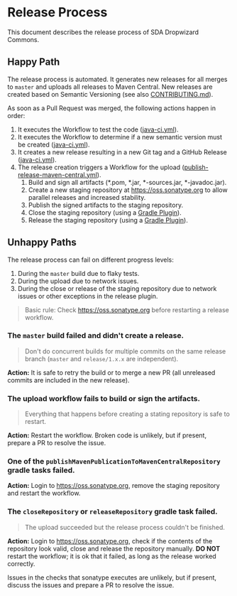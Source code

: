 # Release Process

This document describes the release process of SDA Dropwizard Commons.

## Happy Path

The release process is automated.
It generates new releases for all merges to `master` and uploads all releases to Maven Central.
New releases are created based on Semantic Versioning (see also [CONTRIBUTING.md](CONTRIBUTING.md)).

As soon as a Pull Request was merged, the following actions happen in order:
1. It executes the Workflow to test the code ([java-ci.yml](.github/workflows/java-ci.yml)).
2. It executes the Workflow to determine if a new semantic version must be created ([java-ci.yml](.github/workflows/java-ci.yml)).
3. It creates a new release resulting in a new Git tag and a GitHub Release ([java-ci.yml](.github/workflows/java-ci.yml)).
4. The release creation triggers a Workflow for the upload ([publish-release-maven-central.yml](.github/workflows/publish-release-maven-central.yml)).
   1. Build and sign all artifacts (*.pom, *.jar, *-sources.jar, *-javadoc.jar).
   2. Create a new staging repository at https://oss.sonatype.org to allow parallel releases and increased stability.
   3. Publish the signed artifacts to the staging repository.
   4. Close the staging repository (using a [Gradle Plugin](https://github.com/Codearte/gradle-nexus-staging-plugin)).
   5. Release the staging repository (using a [Gradle Plugin](https://github.com/Codearte/gradle-nexus-staging-plugin)).

## Unhappy Paths

The release process can fail on different progress levels:
1. During the `master` build due to flaky tests.
2. During the upload due to network issues.
3. During the close or release of the staging repository due to network issues or other exceptions in the release plugin.

> Basic rule: Check https://oss.sonatype.org before restarting a release workflow.

### The `master` build failed and didn't create a release.

> Don't do concurrent builds for multiple commits on the same release branch (`master` and `release/1.x.x` are independent).

**Action:** It is safe to retry the build or to merge a new PR (all unreleased commits are included in the new release).

### The upload workflow fails to build or sign the artifacts.

> Everything that happens before creating a stating repository is safe to restart. 

**Action:** Restart the workflow. Broken code is unlikely, but if present, prepare a PR to resolve the issue. 

### One of the `publishMavenPublicationToMavenCentralRepository` gradle tasks failed.

**Action:** Login to https://oss.sonatype.org, remove the staging repository and restart the workflow.

### The `closeRepository` or `releaseRepository` gradle task failed.

> The upload succeeded but the release process couldn't be finished.

**Action:** Login to https://oss.sonatype.org, check if the contents of the repository look valid, close and release the repository manually.
            **DO NOT** restart the workflow; it is ok that it failed, as long as the release worked correctly.

Issues in the checks that sonatype executes are unlikely, but if present, discuss the issues and prepare a PR to resolve the issue.
